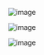 

![image](https://user-images.githubusercontent.com/102569475/160675366-56a8b205-6773-4be7-9dc0-62fc4ce993f5.png)


![image](https://user-images.githubusercontent.com/102569475/160675471-3a0c5622-08b3-4a1e-9e2e-7ca2d3fed90d.png)


![image](https://user-images.githubusercontent.com/102569475/160675525-f89c5fd0-9896-4312-b4da-6ac04e3ba2df.png)

